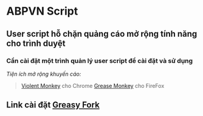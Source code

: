 # ABPVN Script
## User script hỗ chặn quảng cáo mở rộng tính năng cho trình duyệt

### Cần cài đặt một trình quản lý user script để cài đặt và sử dụng

*Tiện ích mở rộng khuyến cáo:*
> [Violent Monkey](https://chrome.google.com/webstore/detail/violentmonkey/jinjaccalgkegednnccohejagnlnfdag) cho Chrome
> [Grease Monkey](https://addons.mozilla.org/vi/firefox/addon/greasemonkey/?src=ss) cho FireFox
## Link cài đặt [Greasy Fork](https://greasyfork.org/vi/scripts/9099-abpvn-adsblock)
